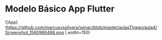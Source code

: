 # Modelo Básico App Flutter

![App](https://github.com/marcusvsolivera/senac/blob/master/aulasThiago/aula4/Screenshot_1560966486.png | widht=150)
